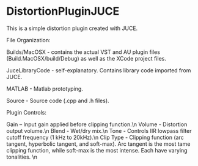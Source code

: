 # DistortionPluginJUCE
This is a simple distortion plugin created with JUCE.

File Organization:

Builds/MacOSX - contains the actual VST and AU plugin files (Build.MacOSX/build/Debug) as well as the XCode project files. 

JuceLibraryCode - self-explanatory. Contains library code imported from JUCE.

MATLAB - Matlab prototyping.

Source - Source code (.cpp and .h files).

Plugin Controls:

Gain – Input gain applied before clipping function.\n
Volume - Distortion output volume.\n
Blend - Wet/dry mix.\n
Tone - Controls IIR lowpass filter cutoff frequency (1 kHz to 20kHz).\n
Clip Type - Clipping function (arc tangent, hyperbolic tangent, and soft-max). Arc tangent is the most tame clipping function, while soft-max is the most intense. Each have varying tonalities. \n
